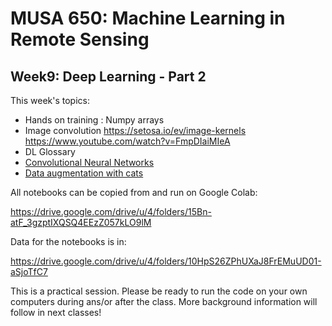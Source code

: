 # MUSA 650: Machine Learning in Remote Sensing

## Week9: Deep Learning - Part 2

This week's topics:

- Hands on training : Numpy arrays 
- Image convolution
  https://setosa.io/ev/image-kernels
  https://www.youtube.com/watch?v=FmpDIaiMIeA
- DL Glossary
- [Convolutional Neural Networks](DLBasics_SimpleCNN.ipynb)
- [Data augmentation with cats](DLBasics_KerasDataAugmentation.ipynb)

All notebooks can be copied from and run on Google Colab:

  https://drive.google.com/drive/u/4/folders/15Bn-atF_3gzptIXQSQ4EEzZ057kLO9lM
  
Data for the notebooks is in:

  https://drive.google.com/drive/u/4/folders/10HpS26ZPhUXaJ8FrEMuUD01-aSjoTfC7

This is a practical session. Please be ready to run the code on your own computers during ans/or after the class. More background information will follow in next classes!

